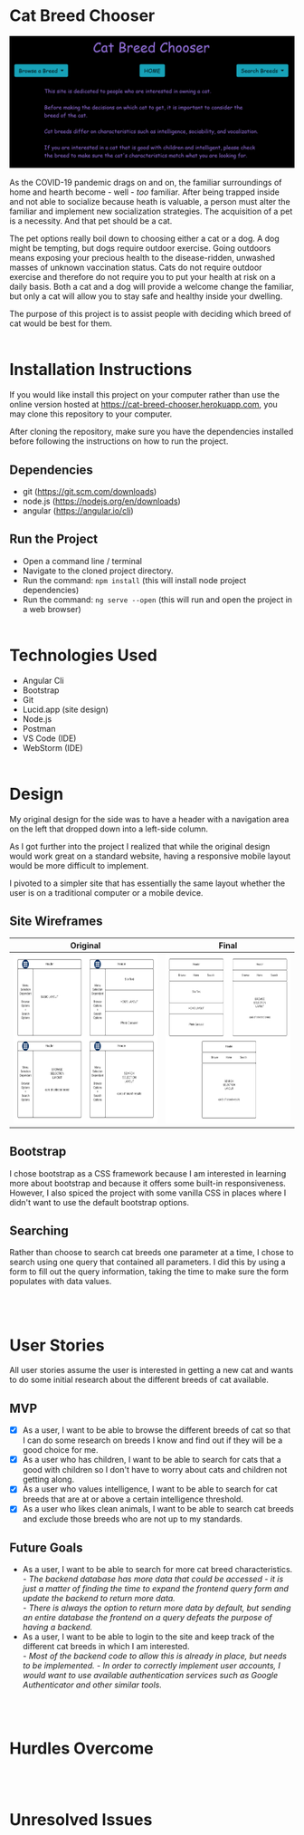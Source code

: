 # Cat Breed Chooser

![Cat Breed Chooser](./planning/CatBreedChooserSite.png)

As the COVID-19 pandemic drags on and on, the familiar surroundings of home and hearth become - well - *_too_* familiar. After being trapped inside and not able to socialize because heath is valuable, a person must alter the familiar and implement new socialization strategies. The acquisition of a pet is a necessity. And that pet should be a cat.<br>

The pet options really boil down to choosing either a cat or a dog. A dog might be tempting, but dogs require outdoor exercise. Going outdoors means exposing your precious health to the disease-ridden, unwashed masses of unknown vaccination status. Cats do not require outdoor exercise and therefore do not require you to put your health at risk on a daily basis. Both a cat and a dog will provide a welcome change the familiar, but only a cat will allow you to stay safe and healthy inside your dwelling.<br>

The purpose of this project is to assist people with deciding which breed of cat would be best for them.
<br><br>

# Installation Instructions
If you would like install this project on your computer rather than use the online version hosted at https://cat-breed-chooser.herokuapp.com, you may clone this repository to your computer.<br>

After cloning the repository, make sure you have the dependencies installed before following the instructions on how to run the project. 

## Dependencies
- git (https://git.scm.com/downloads)
- node.js (https://nodejs.org/en/downloads)
- angular (https://angular.io/cli)

## Run the Project
- Open a command line / terminal
- Navigate to the cloned project directory. 
- Run the command: ```npm install``` (this will install node project dependencies)
- Run the command: ```ng serve --open``` (this will run and open the project in a web browser)
<br><br>

# Technologies Used
- Angular Cli
- Bootstrap
- Git
- Lucid.app (site design)
- Node.js
- Postman
- VS Code (IDE)
- WebStorm (IDE)
<br><br>

# Design

My original design for the side was to have a header with a navigation area on the left that dropped down into a left-side column.<br>

As I got further into the project I realized that while the original design would work great on a standard website, having a responsive mobile layout would be more difficult to implement.<br>

I pivoted to a simpler site that has essentially the same layout whether the user is on a traditional computer or a mobile device. <br>
## Site Wireframes
| Original | Final |   
| --- | --- |   
| <img src="./planning/CatBreedChooserDesign-ORIGINAL.png" height=300px> | <img src="./planning/CatBreedChooserDesign-MVP.png" height=300px> |   

## Bootstrap
I chose bootstrap as a CSS framework because I am interested in learning more about bootstrap and because it offers some built-in responsiveness. However, I also spiced the project with some vanilla CSS in places where I didn't want to use the default bootstrap options.<br>

## Searching
Rather than choose to search cat breeds one parameter at a time, I chose to search using one query that contained all parameters. I did this by using a form to fill out the query information, taking the time to make sure the form populates with data values.

<br><br>

# User Stories
All user stories assume the user is interested in getting a new cat and wants to do some initial research about the different breeds of cat available. 

## MVP 
-[x] As a user, I want to be able to browse the different breeds of cat so that I can do some research on breeds I know and find out if they will be a good choice for me.   
-[x] As a user who has children, I want to be able to search for cats that a good with children so I don't have to worry about cats and children not getting along.   
-[x] As a user who values intelligence, I want to be able to search for cat breeds that are at or above a certain intelligence threshold.   
-[x] As a user who likes clean animals, I want to be able to search cat breeds and exclude those breeds who are not up to my standards.

## Future Goals
- As a user, I want to be able to search for more cat breed characteristics.   
        - _The backend database has more data that could be accessed - it is just a matter of finding the time to expand the frontend query form and update the backend to return more data._   
        - _There is always the option to return more data by default, but sending an entire database the frontend on a query defeats the purpose of having a backend._
- As a user, I want to be able to login to the site and keep track of the different cat breeds in which I am interested.   
        - _Most of the backend code to allow this is already in place, but needs to be implemented._
        - _In order to correctly implement user accounts, I would want to use available authentication services such as Google Authenticator and other similar tools._

<br><br>


# Hurdles Overcome

<br><br>

# Unresolved Issues

<br><br>